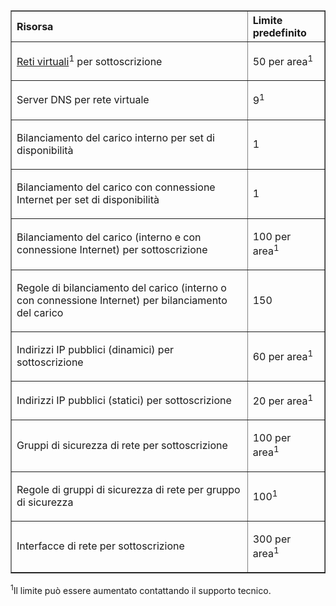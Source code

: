 <table cellspacing="0" border="1">
<tr>
   <th align="left" valign="middle">Risorsa</th>
   <th align="left" valign="middle">Limite predefinito</th>
</tr>
<tr>
   <td valign="middle"><p><a href="http://msdn.microsoft.com/library/azure/jj156007.aspx">Reti virtuali</a><sup>1</sup> per sottoscrizione</p></td>
   <td valign="middle"><p>50 per area<sup>1</sup></p></td>
</tr>
<tr>
   <td valign="middle"><p>Server DNS per rete virtuale</p></td>
   <td valign="middle"><p>9<sup>1</sup></p></td>
</tr>
<tr>
   <td valign="middle"><p>Bilanciamento del carico interno per set di disponibilità</p></td>
   <td valign="middle"><p>1</p></td>
</tr>
<tr>
   <td valign="middle"><p>Bilanciamento del carico con connessione Internet per set di disponibilità</p></td>
   <td valign="middle"><p>1</p></td>
</tr>
<tr>
   <td valign="middle"><p>Bilanciamento del carico (interno e con connessione Internet) per sottoscrizione</p></td>
   <td valign="middle"><p>100 per area<sup>1</sup></p></td>
</tr>
<tr>
   <td valign="middle"><p>Regole di bilanciamento del carico (interno o con connessione Internet) per bilanciamento del carico</p></td>
   <td valign="middle"><p>150</p></td>
</tr>
<tr>
   <td valign="middle"><p>Indirizzi IP pubblici (dinamici) per sottoscrizione</p></td>
   <td valign="middle"><p>60 per area<sup>1</sup></p></td>
</tr>
<tr>
   <td valign="middle"><p>Indirizzi IP pubblici (statici) per sottoscrizione</p></td>
   <td valign="middle"><p>20 per area<sup>1</sup></p></td>
</tr>
<tr>
   <td valign="middle"><p>Gruppi di sicurezza di rete per sottoscrizione</p></td>
   <td valign="middle"><p>100 per area<sup>1</sup></p></td>
</tr>
<tr>
   <td valign="middle"><p>Regole di gruppi di sicurezza di rete per gruppo di sicurezza</p></td>
   <td valign="middle"><p>100<sup>1</sup></p></td>
</tr>
<tr>
   <td valign="middle"><p>Interfacce di rete per sottoscrizione</p></td>
   <td valign="middle"><p>300 per area<sup>1</sup></p></td>
</tr>
</table>

<sup>1</sup>Il limite può essere aumentato contattando il supporto tecnico.

<!---HONumber=62-->